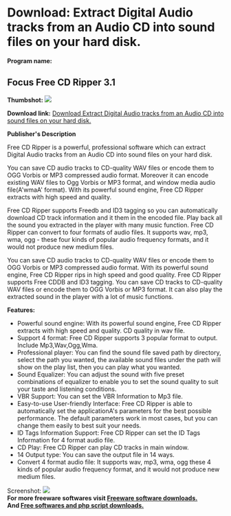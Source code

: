 # Download: Extract Digital Audio tracks from an Audio CD into sound files on your hard disk.

**Program name:**

## Focus Free CD Ripper 3.1

  
**Thumbshot:** ![](http://www.freewarefiles.com/screenshot/focusfreecdrip_md.gif)   
  
**Download link:** [Download Extract Digital Audio tracks from an Audio CD into sound files on your hard disk.](http://freesoftwares.boysofts.com/Focus-Free-CD-Ripper_program_19148.html)  
  


**Publisher's Description**  
  


Free CD Ripper is a powerful, professional software which can extract Digital Audio tracks from an Audio CD into sound files on your hard disk. 

You can save CD audio tracks to CD-quality WAV files or encode them to OGG Vorbis or MP3 compressed audio format. Moreover it can encode existing WAV files to Ogg Vorbis or MP3 format, and window media audio file(A'wmaA' format). With its powerful sound engine, Free CD Ripper extracts with high speed and quality.

Free CD Ripper supports Freedb and ID3 tagging so you can automatically download CD track information and it them in the encoded file. Play back all the sound you extracted in the player with many music function. Free CD Ripper can convert to four formats of audio files. It supports wav, mp3, wma, ogg - these four kinds of popular audio frequency formats, and it would not produce new medium files.

You can save CD audio tracks to CD-quality WAV files or encode them to OGG Vorbis or MP3 compressed audio format. With its powerful sound engine, Free CD Ripper rips in high speed and good quality. Free CD Ripper supports Free CDDB and ID3 tagging. You can save CD tracks to CD-quality WAV files or encode them to OGG Vorbis or MP3 format. It can also play the extracted sound in the player with a lot of music functions.

**Features:**

  * Powerful sound engine: With its powerful sound engine, Free CD Ripper extracts with high speed and quality. CD quality in wav file. 
  * Support 4 format: Free CD Ripper supports 3 popular format to output. Include Mp3,Wav,Ogg,Wma. 
  * Professional player: You can find the sound file saved path by directory, select the path you wanted, the available sound files under the path will show on the play list, then you can play what you wanted. 
  * Sound Equalizer: You can adjust the sound with five preset combinations of equalizer to enable you to set the sound quality to suit your taste and listening conditions. 
  * VBR Support: You can set the VBR Information to Mp3 file. 
  * Easy-to-use User-friendly Interface: Free CD Ripper is able to automatically set the applicationA's parameters for the best possible performance. The default parameters work in most cases, but you can change them easily to best suit your needs. 
  * ID Tags Information Support: Free CD Ripper can set the ID Tags Information for 4 format audio file. 
  * CD Play: Free CD Ripper can play CD tracks in main window. 
  * 14 Output type: You can save the output file in 14 ways. 
  * Convert 4 format audio file: It supports wav, mp3, wma, ogg these 4 kinds of popular audio frequency format, and it would not produce new medium files. 

  
  
Screenshot: ![](http://www.freewarefiles.com/screenshot/focusfreecdrip.gif)   
**For more freeware softwares visit [Freeware software downloads.](http://freesoftwares.boysofts.com/)**   
**And [Free softwares and php script downloads.](http://www.boysofts.com/)**
